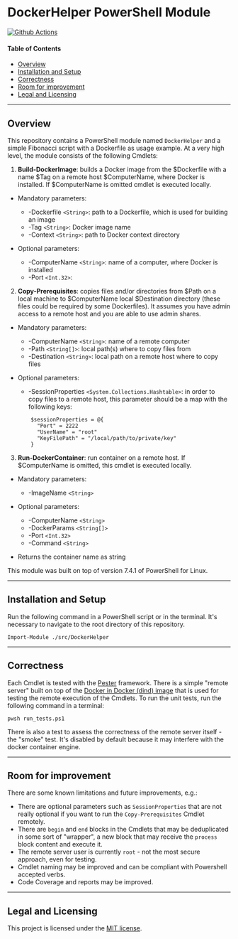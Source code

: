 # DockerHelper PowerShell Module

[![Github Actions](https://github.com/vaugus/pwsh-docker-helper//actions/workflows/ci.yaml/badge.svg)](https://github.com/vaugus/pwsh-docker-helper/actions/workflows/ci.yaml)


#### Table of Contents

* [Overview](#overview)
* [Installation and Setup](#installation-and-setup)
* [Correctness](#correctness)
* [Room for improvement](#room-for-improvement)
* [Legal and Licensing](#legal-and-licensing)

----------

## Overview

This repository contains a PowerShell module named `DockerHelper` and a simple Fibonacci script with a Dockerfile as usage example. At a very high level, the module consists of the following Cmdlets:

1. **Build-DockerImage**: builds a Docker image from the $Dockerfile with a name $Tag on a remote host $ComputerName, where Docker is installed. If $ComputerName is omitted cmdlet is executed locally. 

- Mandatory parameters:

    - -Dockerfile `<String>`: path to a Dockerfile, which is used for building an image
    - -Tag `<String>`: Docker image name
    - -Context `<String>`: path to Docker context directory

- Optional parameters:

    - -ComputerName `<String>`: name of a computer, where Docker is installed
    - -Port `<Int.32>`: 

2. **Copy-Prerequisites**: copies files and/or directories from $Path on a local machine to $ComputerName local $Destination directory (these files could be required by some Dockerfiles). It assumes you have admin access to a remote host and you are able to use admin shares.

- Mandatory parameters:

    - -ComputerName `<String>`: name of a remote computer
    - -Path `<String[]>`: local path(s) where to copy files from
    - -Destination `<String>`: local path on a remote host where to copy files

- Optional parameters:
    - -SessionProperties `<System.Collections.Hashtable>`: in order to copy files to a remote host, this parameter should be a map with the following keys:

    ```shell
        $sessionProperties = @{
          "Port" = 2222
          "UserName" = "root"
          "KeyFilePath" = "/local/path/to/private/key"
        }
    ```
    
3. **Run-DockerContainer**: run container on a remote host. If $ComputerName is omitted, this cmdlet is executed locally. 

- Mandatory parameters:

    - -ImageName `<String>`

- Optional parameters:

    - -ComputerName `<String>`
    - -DockerParams `<String[]>`
    - -Port `<Int.32>`
    - -Command `<String>`

- Returns the container name as string

This module was built on top of version 7.4.1 of PowerShell for Linux.

----------

## Installation and Setup

Run the following command in a PowerShell script or in the terminal. It's necessary to navigate to the root directory of this repository.

```shell
Import-Module ./src/DockerHelper
```

----------

## Correctness

Each Cmdlet is tested with the [Pester](https://pester.dev/) framework. There is a simple "remote server" built on top of the [Docker in Docker (dind) image](https://hub.docker.com/layers/library/docker/dind/images/sha256-c84968d89ea608b1c71c19f27346b6e4b215544c82a5825940073b454c3fc598?context=explore) that is used for testing the remote execution of the Cmdlets. To run the unit tests, run the following command in a terminal:

```shell
pwsh run_tests.ps1
```

There is also a test to assess the correctness of the remote server itself - the "smoke" test. It's disabled by default because it may interfere with the docker container engine.

----------

## Room for improvement

There are some known limitations and future improvements, e.g.:

- There are optional parameters such as `SessionProperties` that are not really optional if you want to run the `Copy-Prerequisites` Cmdlet remotely.
- There are `begin` and `end` blocks in the Cmdlets that may be deduplicated in some sort of "wrapper", a new block that may receive the `process` block content and execute it.
- The remote server user is currently `root` - not the most secure approach, even for testing.
- Cmdlet naming may be improved and can be compliant with Powershell accepted verbs.
- Code Coverage and reports may be improved.


----------

## Legal and Licensing

This project is licensed under the [MIT license](LICENSE).
